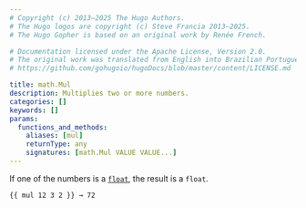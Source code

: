 ```yaml
---
# Copyright (c) 2013–2025 The Hugo Authors.
# The Hugo logos are copyright (c) Steve Francia 2013–2025.
# The Hugo Gopher is based on an original work by Renée French.

# Documentation licensed under the Apache License, Version 2.0.
# The original work was translated from English into Brazilian Portuguese.
# https://github.com/gohugoio/hugoDocs/blob/master/content/LICENSE.md

title: math.Mul
description: Multiplies two or more numbers.
categories: []
keywords: []
params:
  functions_and_methods:
    aliases: [mul]
    returnType: any
    signatures: [math.Mul VALUE VALUE...]
---
```


If one of the numbers is a [`float`](g), the result is a `float`.

```go-html-template
{{ mul 12 3 2 }} → 72
```

